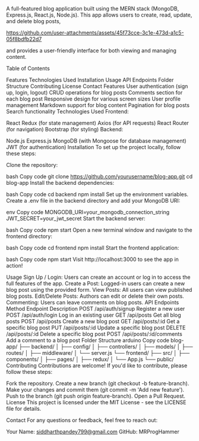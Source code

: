 A full-featured blog application built using the MERN stack (MongoDB, Express.js, React.js, Node.js). 
This app allows users to create, read, update, and delete blog posts,


https://github.com/user-attachments/assets/45f73cce-3c1e-473d-a1c5-05f8bdfb22d7

and provides a user-friendly interface for both viewing and managing content.

Table of Contents

Features
Technologies Used
Installation
Usage
API Endpoints
Folder Structure
Contributing
License
Contact
Features
User authentication (sign up, login, logout)
CRUD operations for blog posts
Comments section for each blog post
Responsive design for various screen sizes
User profile management
Markdown support for blog content
Pagination for blog posts
Search functionality
Technologies Used
Frontend:

React
Redux (for state management)
Axios (for API requests)
React Router (for navigation)
Bootstrap (for styling)
Backend:

Node.js
Express.js
MongoDB (with Mongoose for database management)
JWT (for authentication)
Installation
To set up the project locally, follow these steps:

Clone the repository:

bash
Copy code
git clone https://github.com/yourusername/blog-app.git
cd blog-app
Install the backend dependencies:

bash
Copy code
cd backend
npm install
Set up the environment variables. Create a .env file in the backend directory and add your MongoDB URI:

env
Copy code
MONGODB_URI=your_mongodb_connection_string
JWT_SECRET=your_jwt_secret
Start the backend server:

bash
Copy code
npm start
Open a new terminal window and navigate to the frontend directory:

bash
Copy code
cd frontend
npm install
Start the frontend application:

bash
Copy code
npm start
Visit http://localhost:3000 to see the app in action!

Usage
Sign Up / Login: Users can create an account or log in to access the full features of the app.
Create a Post: Logged-in users can create a new blog post using the provided form.
View Posts: All users can view published blog posts.
Edit/Delete Posts: Authors can edit or delete their own posts.
Commenting: Users can leave comments on blog posts.
API Endpoints
Method	Endpoint	Description
POST	/api/auth/signup	Register a new user
POST	/api/auth/login	Log in an existing user
GET	/api/posts	Get all blog posts
POST	/api/posts	Create a new blog post
GET	/api/posts/:id	Get a specific blog post
PUT	/api/posts/:id	Update a specific blog post
DELETE	/api/posts/:id	Delete a specific blog post
POST	/api/posts/:id/comments	Add a comment to a blog post
Folder Structure
arduino
Copy code
blog-app/
├── backend/
│   ├── config/
│   ├── controllers/
│   ├── models/
│   ├── routes/
│   ├── middleware/
│   └── server.js
└── frontend/
    ├── src/
    │   ├── components/
    │   ├── pages/
    │   ├── redux/
    │   └── App.js
    └── public/
Contributing
Contributions are welcome! If you'd like to contribute, please follow these steps:

Fork the repository.
Create a new branch (git checkout -b feature-branch).
Make your changes and commit them (git commit -m 'Add new feature').
Push to the branch (git push origin feature-branch).
Open a Pull Request.
License
This project is licensed under the MIT License - see the LICENSE file for details.

Contact
For any questions or feedback, feel free to reach out:

Your Name: siddharthpandey799@gmail.com
GitHub: MRProgHammer
